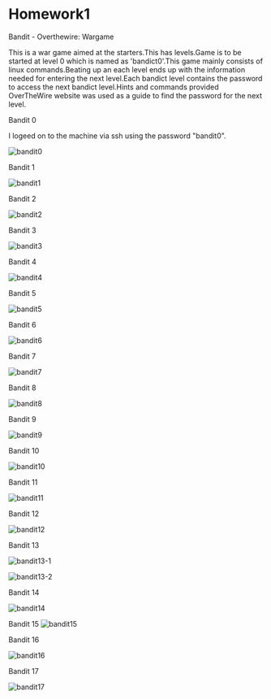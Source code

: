 # Homework1
Bandit - Overthewire: Wargame

This is a war game aimed at the starters.This has levels.Game is to be started at level 0 which is named as 'bandict0'.This game mainly consists of linux commands.Beating up an each level ends up with the information needed for entering the next level.Each bandict level contains the password to access the next bandict level.Hints and commands provided OverTheWire website was used as a guide to find the password for the next level.

Bandit 0

I logeed on to the machine via ssh using the password "bandit0".

![bandit0](https://cloud.githubusercontent.com/assets/18231116/14388685/dbb2bcbc-fdcc-11e5-891b-5a6113552844.png)

Bandit 1

![bandit1](https://cloud.githubusercontent.com/assets/18231116/14382181/860c8f90-fda9-11e5-8c2d-f41ee268879b.jpg)

Bandit 2

![bandit2](https://cloud.githubusercontent.com/assets/18231116/14382184/860f8bd2-fda9-11e5-8919-90b445a70cdb.jpg)

Bandit 3

![bandit3](https://cloud.githubusercontent.com/assets/18231116/14382183/860d8dbe-fda9-11e5-9b65-1c41138b48af.jpg)

Bandit 4

![bandit4](https://cloud.githubusercontent.com/assets/18231116/14382185/86171f64-fda9-11e5-8744-d4c5d3c0f579.jpg)

Bandit 5

![bandit5](https://cloud.githubusercontent.com/assets/18231116/14382186/8617adc6-fda9-11e5-9442-c29291077eb0.jpg)

Bandit 6

![bandit6](https://cloud.githubusercontent.com/assets/18231116/14382191/863580da-fda9-11e5-8328-dc8e309f0a2a.jpg)

Bandit 7

![bandit7](https://cloud.githubusercontent.com/assets/18231116/14382188/8633deb0-fda9-11e5-8c35-d222725b3df4.jpg)

Bandit 8

![bandit8](https://cloud.githubusercontent.com/assets/18231116/14382189/863489e6-fda9-11e5-8142-f5dc22f987c1.jpg)

Bandit 9

![bandit9](https://cloud.githubusercontent.com/assets/18231116/14382190/86350f24-fda9-11e5-9d94-d45f5aec7cd2.jpg)

Bandit 10

![bandit10](https://cloud.githubusercontent.com/assets/18231116/14382192/8643fafc-fda9-11e5-8332-dd63255e8393.jpg)

Bandit 11

![bandit11](https://cloud.githubusercontent.com/assets/18231116/14382193/8646c2f0-fda9-11e5-840d-6d7cd7da4014.jpg)

Bandit 12

![bandit12](https://cloud.githubusercontent.com/assets/18231116/14382194/8659a0aa-fda9-11e5-94a2-c6c6b7d60bc5.jpg)

Bandit 13

![bandit13-1](https://cloud.githubusercontent.com/assets/18231116/14382197/865eda34-fda9-11e5-9424-462710ae071a.jpg)

![bandit13-2](https://cloud.githubusercontent.com/assets/18231116/14382195/865ca3d6-fda9-11e5-9b18-7d724e06ea91.jpg)

Bandit 14

![bandit14](https://cloud.githubusercontent.com/assets/18231116/14382196/865d1cb2-fda9-11e5-9e24-d48cc2bd10fe.jpg)

Bandit 15
![bandit15](https://cloud.githubusercontent.com/assets/18231116/14382198/8670baa6-fda9-11e5-9e6e-ab10bb1c3dd5.jpg)

Bandit 16

![bandit16](https://cloud.githubusercontent.com/assets/18231116/14382199/86759bde-fda9-11e5-9ec1-0c4586e0ec95.jpg)

Bandit 17

![bandit17](https://cloud.githubusercontent.com/assets/18231116/14382200/8680acb8-fda9-11e5-90a7-248b217943d5.jpg)
